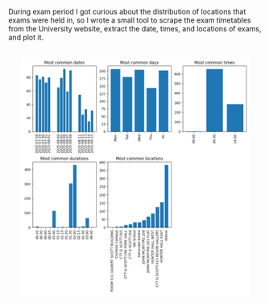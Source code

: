 During exam period I got curious about the distribution of locations that exams were held in, so I wrote a small tool to scrape the exam timetables from the University website, extract the date, times, and locations of exams, and plot it.

<br>

<div style="display: flex; justify-content: center;">
    <img src="/media/examAnalysis.png" width="90%">
</div>